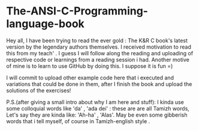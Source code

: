 # The-ANSI-C-Programming-language-book
Hey all, I have been trying to read the ever gold : The K&amp;R C book's latest version by the legendary authors themselves. I received motivation to read this from my teach' . I guess I will follow along the reading and uploading of respective code or learnings from a reading session i had.  Another motive of mine is to learn to use GitHub by doing this. I suppose it is fun =)

I will commit to upload other example code here that i executed and variations that could be done in them, after I finish the book and upload the solutions of the exercises!

P.S.(after giving a small intro about why I am here and stuff): I kinda use some colloquial words like 'da' , 'ada dei' : these are are all Tamizh words, Let's say they are kinda like: 'Ah-ha' ,  'Alas'. May be even some gibberish words that i tell myself, of course in Tamizh-english style .
